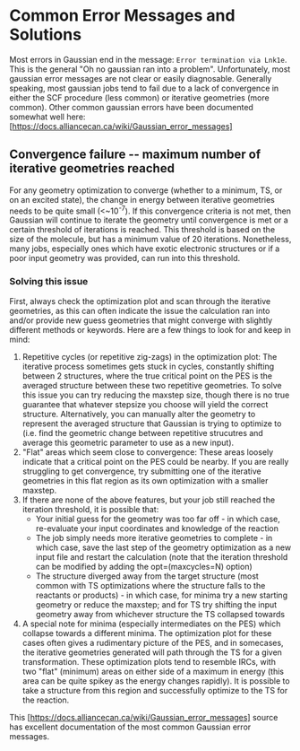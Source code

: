 # Common Error Messages and Solutions
Most errors in Gaussian end in the message: ```Error termination via Lnk1e```. This is the general "Oh no gaussian ran into a problem". Unfortunately, most gaussian error messages are not clear or easily diagnosable. Generally speaking, most gaussian jobs tend to fail due to a lack of convergence in either the SCF procedure (less common) or iterative geometries (more common). Other common gaussian errors have been documented somewhat well here: [https://docs.alliancecan.ca/wiki/Gaussian_error_messages]

## Convergence failure -- maximum number of iterative geometries reached
For any geometry optimization to converge (whether to a minimum, TS, or on an excited state), the change in energy between iterative geometries needs to be quite small (<~10<sup>-7</sup>). If this convergence criteria is not met, then Gaussian will continue to iterate the geometry until convergence is met or a certain threshold of iterations is reached. This threshold is based on the size of the molecule, but has a minimum value of 20 iterations. Nonetheless, many jobs, especially ones which have exotic electronic structures or if a poor input geometry was provided, can run into this threshold. 

### Solving this issue
First, always check the optimization plot and scan through the iterative geometries, as this can often indicate the issue the calculation ran into and/or provide new guess geometries that might converge with slightly different methods or keywords. Here are a few things to look for and keep in mind:
1. Repetitive cycles (or repetitive zig-zags) in the optimization plot: The iterative process sometimes gets stuck in cycles, constantly shifting between 2 structures, where the true critical point on the PES is the averaged structure between these two repetitive geometries. To solve this issue you can try reducing the maxstep size, though there is no true guarantee that whatever stepsize you choose will yield the correct structure. Alternatively, you can manually alter the geometry to represent the averaged structure that Gaussian is trying to optimize to (i.e. find the geometric change between repetitive strucutres and average this geometric parameter to use as a new input).
2. "Flat" areas which seem close to convergence: These areas loosely indicate that a critical point on the PES could be nearby. If you are really struggling to get convergence, try submitting one of the iterative geometries in this flat region as its own optimization with a smaller maxstep.
3. If there are none of the above features, but your job still reached the iteration threshold, it is possible that:
    * Your initial guess for the geometry was too far off - in which case, re-evaluate your input coordinates and knowledge of the reaction
    * The job simply needs more iterative geometries to complete - in which case, save the last step of the geometry optimization as a new input file and restart the calculation (note that the iteration threshold can be modified by adding the opt=(maxcycles=N) option)
    * The structure diverged away from the target structure (most common with TS optimizations where the structure falls to the reactants or products) - in which case, for minima try a new starting geometry or reduce the maxstep; and for TS try shifting the input geometry away from whichever structure the TS collapsed towards
4. A special note for minima (especially intermediates on the PES) which collapse towards a different minima. The optimization plot for these cases often gives a rudimentary picture of the PES, and in somecases, the iterative geometries generated will path through the TS for a given transformation. These optimization plots tend to resemble IRCs, with two "flat" (minimum) areas on either side of a maximum in energy (this area can be quite spikey as the energy changes rapidly). It is possible to take a structure from this region and successfully optimize to the TS for the reaction.


This [https://docs.alliancecan.ca/wiki/Gaussian_error_messages] source has excellent documentation of the most common Gaussian error messages.


